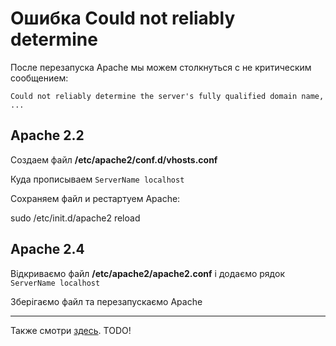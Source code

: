 # Ошибка Could not reliably determine

После перезапуска Apache мы можем столкнуться с не критическим сообщением:

`Could not reliably determine the server's fully qualified domain name, ...`

## Apache 2.2

Создаем файл **/etc/apache2/conf.d/vhosts.conf**

Куда прописываем `ServerName localhost`

Cохраняем файл и рестартуем Apache:

  sudo /etc/init.d/apache2 reload

## Apache 2.4

Відкриваємо файл **/etc/apache2/apache2.conf** і додаємо рядок `ServerName localhost`

Зберігаємо файл та перезапускаємо Apache

----

Также смотри [здесь](apache:dirs_n_files_ubuntu#warn).
<span class="warn">TODO!</span>
